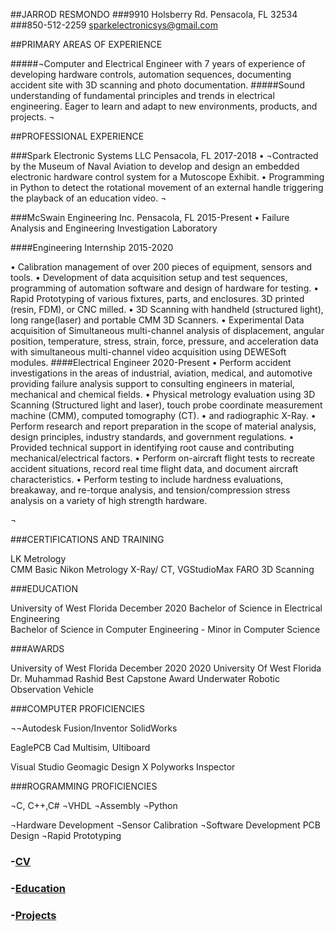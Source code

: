 ##JARROD RESMONDO
###9910 Holsberry Rd. Pensacola, FL 32534
###850-512-2259 sparkelectronicsys@gmail.com

##PRIMARY AREAS OF EXPERIENCE  

#####¬Computer and Electrical Engineer with 7 years of experience of developing hardware controls, automation sequences, documenting accident site with 3D scanning and photo documentation.
#####Sound understanding of fundamental principles and trends in electrical engineering. Eager to learn and adapt to new environments, products, and projects.
¬

##PROFESSIONAL EXPERIENCE  

###Spark Electronic Systems LLC  Pensacola, FL	2017-2018
•	¬Contracted by the Museum of Naval Aviation to develop and design an embedded electronic hardware control system for a Mutoscope Exhibit.
•	Programming in Python to detect the rotational movement of an external handle triggering the playback of an education video.
¬

###McSwain Engineering Inc.  Pensacola, FL	2015-Present
•	Failure Analysis and Engineering Investigation Laboratory

####Engineering Internship 2015-2020

•	Calibration management of over 200 pieces of equipment, sensors and tools.
•	Development of data acquisition setup and test sequences, programming of automation software and design of hardware for testing.
•	Rapid Prototyping of various fixtures, parts, and enclosures. 3D printed (resin, FDM), or CNC milled.
•	3D Scanning with handheld (structured light), long range(laser) and portable CMM 3D Scanners.
•	Experimental Data acquisition of Simultaneous multi-channel analysis of displacement, angular position, temperature, stress, strain, force, pressure, and acceleration data with simultaneous multi-channel video acquisition using DEWESoft modules.
####Electrical Engineer 2020-Present
•	Perform accident investigations in the areas of industrial, aviation, medical, and automotive providing failure analysis support to consulting engineers in material, mechanical and chemical fields.
•	Physical metrology evaluation using 3D Scanning (Structured light and laser), touch probe coordinate measurement machine (CMM), computed tomography (CT).
•	 and radiographic X-Ray.
•	Perform research and report preparation in the scope of material analysis, design principles, industry standards, and government regulations.
•	Provided technical support in identifying root cause and contributing mechanical/electrical
factors.
•	Perform on-aircraft flight tests to recreate accident situations, record real time flight data, and document aircraft characteristics.
•	Perform testing to include hardness evaluations, breakaway, and re-torque analysis, and
tension/compression stress analysis on a variety of high strength hardware.

¬





###CERTIFICATIONS AND TRAINING

LK Metrology 	
CMM Basic
Nikon Metrology
X-Ray/ CT, VGStudioMax
FARO 
3D Scanning


###EDUCATION  

University of West Florida	December 2020
Bachelor of Science in Electrical Engineering   
Bachelor of Science in Computer Engineering - Minor in Computer Science

###AWARDS  

University of West Florida	December 2020
2020 University Of West Florida Dr. Muhammad Rashid Best Capstone Award 
Underwater Robotic Observation Vehicle


###COMPUTER PROFICIENCIES  

 
¬¬Autodesk Fusion/Inventor
SolidWorks 

EaglePCB Cad
Multisim, Ultiboard

Visual Studio
Geomagic Design X
Polyworks Inspector
 



###ROGRAMMING PROFICIENCIES  
 
¬C, C++,C# 
¬VHDL 
¬Assembly 
¬Python 
 

¬Hardware Development 	¬Sensor Calibration 	¬Software Development 
	PCB Design 	¬Rapid Prototyping 


### -[CV](https://sparkesys.github.io/CV)

### -[Education](https://sparkesys.github.io/Education)

### -[Projects](https://SPARKESYS.github.io/Projects)
